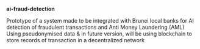**ai-fraud-detection**

Prototype of a system made to be integrated with Brunei local banks for AI detection of fraudulent transactions and Anti Money Laundering (AML)
Using pseudonymised data & in future version, will be using blockchain to store records of transaction in a decentralized network
